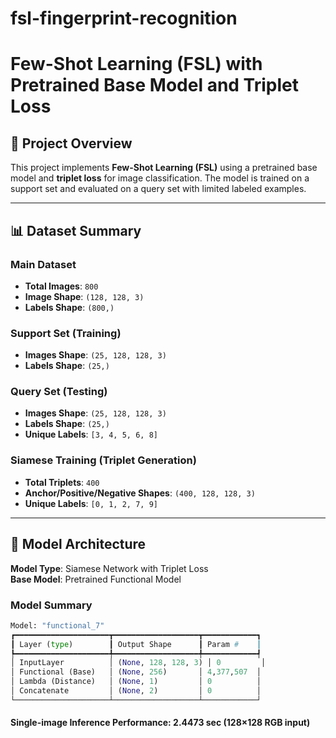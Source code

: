 ﻿# fsl-fingerprint-recognition


# Few-Shot Learning (FSL) with Pretrained Base Model and Triplet Loss  

## 📌 Project Overview  
This project implements **Few-Shot Learning (FSL)** using a pretrained base model and **triplet loss** for image classification. The model is trained on a support set and evaluated on a query set with limited labeled examples.  

---

## 📊 Dataset Summary  
### Main Dataset  
- **Total Images**: `800`  
- **Image Shape**: `(128, 128, 3)`  
- **Labels Shape**: `(800,)`  

### Support Set (Training)  
- **Images Shape**: `(25, 128, 128, 3)`  
- **Labels Shape**: `(25,)`  

### Query Set (Testing)  
- **Images Shape**: `(25, 128, 128, 3)`  
- **Labels Shape**: `(25,)`  
- **Unique Labels**: `[3, 4, 5, 6, 8]`  

### Siamese Training (Triplet Generation)  
- **Total Triplets**: `400`  
- **Anchor/Positive/Negative Shapes**: `(400, 128, 128, 3)`  
- **Unique Labels**: `[0, 1, 2, 7, 9]`  

---

## 🧠 Model Architecture  
**Model Type**: Siamese Network with Triplet Loss  
**Base Model**: Pretrained Functional Model  

### Model Summary  
```python
Model: "functional_7"
┏━━━━━━━━━━━━━━━━━━━━━┳━━━━━━━━━━━━━━━━━━━┳━━━━━━━━━━━━┓
┃ Layer (type)        ┃ Output Shape      ┃ Param #    ┃
┡━━━━━━━━━━━━━━━━━━━━━╇━━━━━━━━━━━━━━━━━━━╇━━━━━━━━━━━━┩
│ InputLayer          │ (None, 128, 128, 3) │ 0         │
│ Functional (Base)   │ (None, 256)       │ 4,377,507  │
│ Lambda (Distance)   │ (None, 1)         │ 0          │
│ Concatenate         │ (None, 2)         │ 0          │
└─────────────────────┴───────────────────┴────────────┘

```
#### Single-image Inference Performance: 2.4473 sec (128×128 RGB input)
